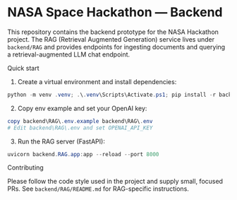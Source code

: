 # NASA Space Hackathon — Backend

This repository contains the backend prototype for the NASA Hackathon project. The RAG (Retrieval Augmented Generation) service lives under `backend/RAG` and provides endpoints for ingesting documents and querying a retrieval-augmented LLM chat endpoint.

Quick start

1. Create a virtual environment and install dependencies:

```powershell
python -m venv .venv; .\.venv\Scripts\Activate.ps1; pip install -r backend\RAG\requirements.txt
```

2. Copy env example and set your OpenAI key:

```powershell
copy backend\RAG\.env.example backend\RAG\.env
# Edit backend\RAG\.env and set OPENAI_API_KEY
```

3. Run the RAG server (FastAPI):

```powershell
uvicorn backend.RAG.app:app --reload --port 8000
```

Contributing

Please follow the code style used in the project and supply small, focused PRs. See `backend/RAG/README.md` for RAG-specific instructions.

